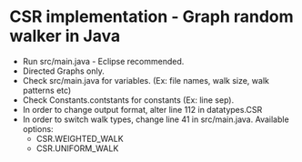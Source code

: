 # CSR implementation - Graph random walker in Java

* Run src/main.java - Eclipse recommended.
* Directed Graphs only.
* Check src/main.java for variables. (Ex: file names, walk size, walk patterns etc)
* Check Constants.contstants for constants (Ex: line sep).
* In order to change output format, alter line 112 in datatypes.CSR
* In order to switch walk types, change line 41 in src/main.java. Available options:
  * CSR.WEIGHTED_WALK
  * CSR.UNIFORM_WALK
